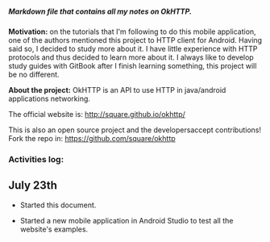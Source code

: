 ##### Markdown file that contains all my notes on OkHTTP. 

**Motivation:** on the tutorials that I'm following to do this mobile application, one of the authors mentioned this project to HTTP client for Android. Having said so, I decided to study more about it. I have little experience with HTTP protocols and thus decided to learn more about it. I always like to develop study guides with GitBook after I finish learning something, this project will be no different. 

**About the project:** OkHTTP is an API to use HTTP in java/android applications networking. 

The official website is: http://square.github.io/okhttp/

This is also an open source project and the developersaccept contributions! Fork the repo in: https://github.com/square/okhttp


### Activities log:

## July 23th

* Started this document. 

* Started a new mobile application in Android Studio to test all the website's examples.
